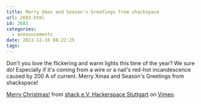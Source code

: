 ```yaml
---
title: Merry Xmas and Season's Greetings from shackspace
url: 2683.html
id: 2683
categories:
  - announcements
date: 2011-12-16 08:22:25
tags:
---
```


Don't you love the flickering and warm lights this time of the year?  We sure do!  Especially if it's coming from a wire or a nail's red-hot incandescence caused by 200 A of current.
Merry Xmas and Season's Greetings from shackspace!

[Merry Christmas!](http://vimeo.com/33756561) from [shack e.V. Hackerspace Stuttgart](http://vimeo.com/shackspace) on [Vimeo](http://vimeo.com).